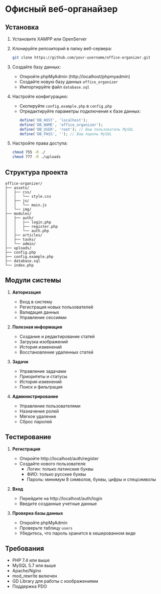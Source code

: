 # Офисный веб-органайзер

## Установка

1. Установите XAMPP или OpenServer
2. Клонируйте репозиторий в папку веб-сервера:
   ```bash
   git clone https://github.com/your-username/office-organizer.git
   ```

3. Создайте базу данных:
   - Откройте phpMyAdmin (http://localhost/phpmyadmin)
   - Создайте новую базу данных `office_organizer`
   - Импортируйте файл `database.sql`

4. Настройте конфигурацию:
   - Скопируйте `config.example.php` в `config.php`
   - Отредактируйте параметры подключения к базе данных:
     ```php
     define('DB_HOST', 'localhost');
     define('DB_NAME', 'office_organizer');
     define('DB_USER', 'root'); // Ваш пользователь MySQL
     define('DB_PASS', ''); // Ваш пароль MySQL
     ```

5. Настройте права доступа:
   ```bash
   chmod 755 -R ./
   chmod 777 -R ./uploads
   ```

## Структура проекта

```
office-organizer/
├── assets/
│   ├── css/
│   │   └── style.css
│   ├── js/
│   │   └── main.js
│   └── img/
├── modules/
│   ├── auth/
│   │   ├── login.php
│   │   ├── register.php
│   │   └── auth.php
│   ├── articles/
│   ├── tasks/
│   └── admin/
├── uploads/
├── config.php
├── config.example.php
├── database.sql
└── index.php
```

## Модули системы

1. **Авторизация**
   - Вход в систему
   - Регистрация новых пользователей
   - Валидация данных
   - Управление сессиями

2. **Полезная информация**
   - Создание и редактирование статей
   - Загрузка изображений
   - История изменений
   - Восстановление удаленных статей

3. **Задачи**
   - Управление задачами
   - Приоритеты и статусы
   - История изменений
   - Поиск и фильтрация

4. **Администрирование**
   - Управление пользователями
   - Назначение ролей
   - Мягкое удаление
   - Сброс паролей

## Тестирование

1. **Регистрация**
   - Откройте http://localhost/auth/register
   - Создайте нового пользователя:
     - Логин: только латинские буквы
     - ФИО: только русские буквы
     - Пароль: минимум 8 символов, буквы, цифры и спецсимволы

2. **Вход**
   - Перейдите на http://localhost/auth/login
   - Введите созданные учетные данные

3. **Проверка базы данных**
   - Откройте phpMyAdmin
   - Проверьте таблицу `users`
   - Убедитесь, что пароль хранится в хешированном виде

## Требования

- PHP 7.4 или выше
- MySQL 5.7 или выше
- Apache/Nginx
- mod_rewrite включен
- GD Library для работы с изображениями
- Поддержка PDO